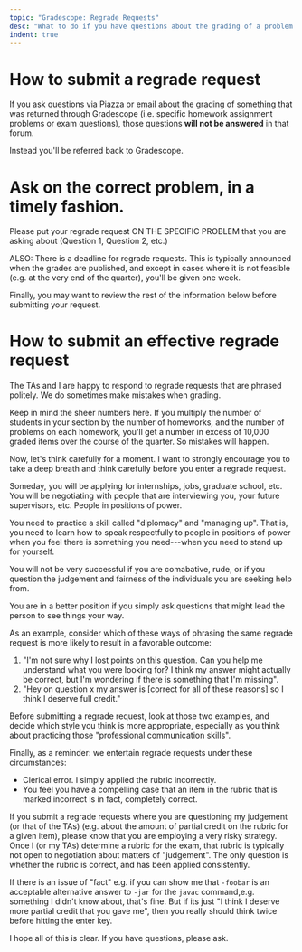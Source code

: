 ```yaml
---
topic: "Gradescope: Regrade Requests"
desc: "What to do if you have questions about the grading of a problem (e.g. you think there was a grading error)"
indent: true
---
```


# How to submit a regrade request

If you ask questions via Piazza or email about the grading of something that was returned through Gradescope (i.e. specific homework assignment problems or exam questions), those questions <b>will not be answered</b> in that forum.

Instead you'll be referred back to Gradescope. 

# Ask on the correct problem, in a timely fashion.

Please put your regrade request ON THE SPECIFIC PROBLEM that you are asking about (Question 1, Question 2, etc.) 

ALSO: There is a deadline for regrade requests.  This is typically announced when the grades are published, and except in cases where it is not feasible (e.g. at the very end of the quarter), you'll be given one week.

Finally, you may want to review the rest of the information below before submitting your request.

# How to submit an effective regrade request

The TAs and I are happy to respond to regrade requests that are phrased politely.  We do sometimes make mistakes when grading.
 
Keep in mind the sheer numbers here.  If you multiply the number of students in your section by the number of homeworks, and the number of 
problems on each homework, you'll get a number in excess of 10,000 graded items over the course of the quarter.  So mistakes will happen.
 
Now, let's think carefully for a moment.     I want to strongly encourage you to take a deep breath and think carefully before you enter a regrade request.
 
Someday, you will be applying for internships, jobs, graduate school, etc.   You will be negotiating with people that are interviewing you, your future supervisors, etc.   People in positions of power.
 
You need to practice a skill called "diplomacy" and "managing up".   That is, you need to learn how to speak respectfully to people in positions of power when you feel there is something you need---when you need to stand up for yourself.
 
You will not be very successful if you are comabative, rude, or if you question the judgement and fairness of the individuals you are seeking help from.
 
You are in a better position if you simply ask questions that might lead the person to see things your way.
 
As an example, consider which of these ways of phrasing the same regrade request is more likely to result in a favorable outcome:
 
1. "I'm not sure why I lost points on this question.  Can you help me understand what you were looking for?  I think my answer might actually be correct, but I'm wondering if there is something that I'm missing". 
2. "Hey on question x my answer is [correct for all of these reasons] so I think I deserve full credit."
 
 
Before submitting a regrade request, look at those two examples, and decide which style you think is more appropriate, especially as you think about practicing those "professional communication skills".
 
Finally, as a reminder: we entertain regrade requests under these circumstances:
 
* Clerical error.  I simply applied the rubric incorrectly.
* You feel you have a compelling case that an item in the rubric that is marked incorrect is in fact, completely correct.
 
If you submit a regrade requests where you are questioning my judgement (or that of the TAs) (e.g. about the amount of partial credit on the rubric for a given item), please know that you are employing a very risky strategy.   Once I (or my TAs) determine a rubric for the exam, that rubric is typically not open to negotiation about matters of "judgement".     The only question is whether the rubric is correct, and has been applied consistently.
 
If there is an issue of "fact"&nbsp;e.g. if you can show me that `-foobar` is an acceptable alternative answer to `-jar` for the `javac` command,e.g. something I didn't know about, that's fine.   But if its just "I think I deserve more partial credit that you gave me", then you really should think twice before hitting the enter key.
 
I hope all of this is clear.  If you have questions, please ask.   
